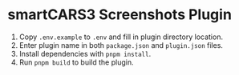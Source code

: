 # smartCARS3 Screenshots Plugin

1. Copy `.env.example` to `.env` and fill in plugin directory location.
2. Enter plugin name in both `package.json` and `plugin.json` files.
3. Install dependencies with `pnpm install`.
4. Run `pnpm build` to build the plugin.

